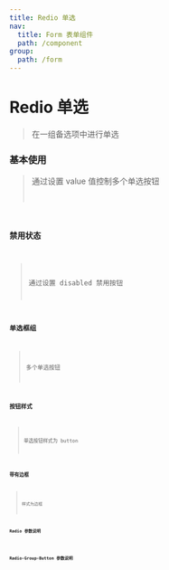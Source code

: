 ```yaml
---
title: Redio 单选
nav:
  title: Form 表单组件
  path: /component
group:
  path: /form
---
```


# Redio 单选

> 在一组备选项中进行单选

### 基本使用

> 通过设置 value 值控制多个单选按钮 <code src="./demo/index1.tsx" />

### 禁用状态

> 通过设置 disabled 禁用按钮 <code src="./demo/index2.tsx" />

### 单选框组

> 多个单选按钮 <code src="./demo/index3.tsx" />

### 按钮样式

> 单选按钮样式为 button <code src="./demo/index4.tsx" />

### 带有边框

> 样式为边框 <code src="./demo/index5.tsx" />

### Radio 参数说明

<API src='./Radio/index.tsx'></API>

### Radio-Group-Button 参数说明

<API src='./RadioGroupButton/index.tsx'></API>
